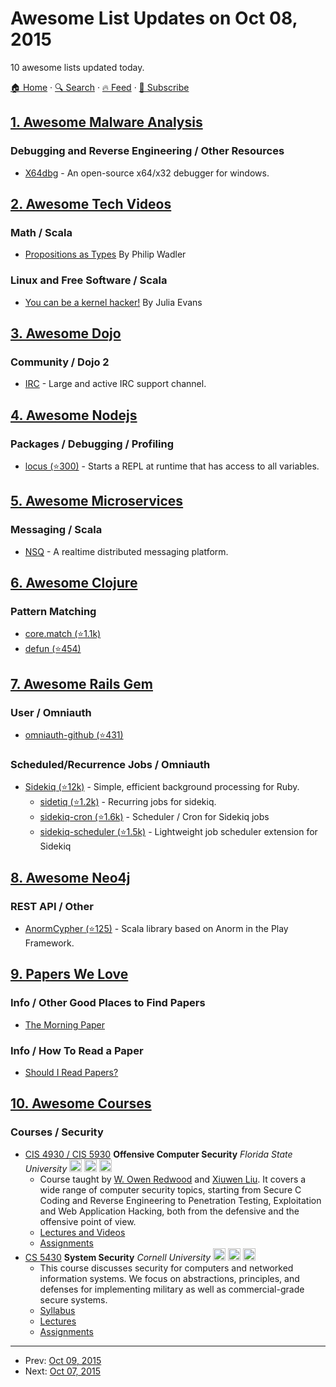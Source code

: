 # Awesome List Updates on Oct 08, 2015

10 awesome lists updated today.

[🏠 Home](/README.md) · [🔍 Search](https://www.trackawesomelist.com/search/) · [🔥 Feed](https://www.trackawesomelist.com/rss.xml) · [📮 Subscribe](https://trackawesomelist.us17.list-manage.com/subscribe?u=d2f0117aa829c83a63ec63c2f&id=36a103854c)



## [1. Awesome Malware Analysis](/content/rshipp/awesome-malware-analysis/README.md)

### Debugging and Reverse Engineering / Other Resources

*   [X64dbg](https://github.com/x64dbg/) - An open-source x64/x32 debugger for windows.

## [2. Awesome Tech Videos](/content/lucasviola/awesome-tech-videos/README.md)

### Math / Scala

*   [Propositions as Types](https://www.youtube.com/watch?v=IOiZatlZtGU) By Philip Wadler

### Linux and Free Software / Scala

*   [You can be a kernel hacker!](https://www.youtube.com/watch?v=0IQlpFWTFbM) By Julia Evans

## [3. Awesome Dojo](/content/petk/awesome-dojo/README.md)

### Community / Dojo 2

*   [IRC](http://irc.lc/freenode/dojo) - Large and active IRC support channel.

## [4. Awesome Nodejs](/content/sindresorhus/awesome-nodejs/README.md)

### Packages / Debugging / Profiling

*   [locus (⭐300)](https://github.com/alidavut/locus) - Starts a REPL at runtime that has access to all variables.

## [5. Awesome Microservices](/content/mfornos/awesome-microservices/README.md)

### Messaging / Scala

*   [NSQ](http://nsq.io/) - A realtime distributed messaging platform.

## [6. Awesome Clojure](/content/razum2um/awesome-clojure/README.md)

### Pattern Matching

*   [core.match (⭐1.1k)](https://github.com/clojure/core.match)
*   [defun (⭐454)](https://github.com/killme2008/defun)

## [7. Awesome Rails Gem](/content/hothero/awesome-rails-gem/README.md)

### User / Omniauth

*   [omniauth-github (⭐431)](https://github.com/intridea/omniauth-github)

### Scheduled/Recurrence Jobs / Omniauth

*   [Sidekiq (⭐12k)](https://github.com/mperham/sidekiq) - Simple, efficient background processing for Ruby.
    *   [sidetiq (⭐1.2k)](https://github.com/tobiassvn/sidetiq) - Recurring jobs for sidekiq.
    *   [sidekiq-cron (⭐1.6k)](https://github.com/ondrejbartas/sidekiq-cron) - Scheduler / Cron for Sidekiq jobs
    *   [sidekiq-scheduler (⭐1.5k)](https://github.com/Moove-it/sidekiq-scheduler) - Lightweight job scheduler extension for Sidekiq

## [8. Awesome Neo4j](/content/neueda/awesome-neo4j/README.md)

### REST API / Other

*   [AnormCypher (⭐125)](https://github.com/AnormCypher/AnormCypher) - Scala library based on Anorm in the Play Framework.

## [9. Papers We Love](/content/papers-we-love/papers-we-love/README.md)

### Info / Other Good Places to Find Papers

*   [The Morning Paper](http://blog.acolyer.org/)

### Info / How To Read a Paper

*   [Should I Read Papers?](http://michaelrbernste.in/2014/10/21/should-i-read-papers.html)

## [10. Awesome Courses](/content/prakhar1989/awesome-courses/README.md)

### Courses / Security

*   [CIS 4930 / CIS 5930](http://www.cs.fsu.edu/\~redwood/OffensiveComputerSecurity/) **Offensive Computer Security** *Florida State University* <img src="https://assets-cdn.github.com/images/icons/emoji/unicode/1f4f9.png" width="20" height="20" alt="Lecture Videos" title="Lecture Videos" /> <img src="https://assets-cdn.github.com/images/icons/emoji/unicode/1f4bb.png" width="20" height="20" alt="Assignments" title="Assignments" /> <img src="https://assets-cdn.github.com/images/icons/emoji/unicode/1f4dd.png" width="20" height="20" alt="Lecture Notes" title="Lecture Notes" />
    *   Course taught by [W. Owen Redwood](http://ww2.cs.fsu.edu/\~redwood/) and [Xiuwen Liu](http://www.cs.fsu.edu/\~liux/). It covers a wide range of computer security topics, starting from Secure C Coding and Reverse Engineering to Penetration Testing, Exploitation and Web Application Hacking, both from the defensive and the offensive point of view.
    *   [Lectures and Videos](http://www.cs.fsu.edu/\~redwood/OffensiveComputerSecurity/lectures.html)
    *   [Assignments](http://www.cs.fsu.edu/\~redwood/OffensiveComputerSecurity/assignments.html)
*   [CS 5430](http://www.cs.cornell.edu/courses/CS5430/2013sp/) **System Security** *Cornell University* <img src="https://assets-cdn.github.com/images/icons/emoji/unicode/1f4bb.png" width="20" height="20" alt="Assignments" title="Assignments" /> <img src="https://assets-cdn.github.com/images/icons/emoji/unicode/1f4dd.png" width="20" height="20" alt="Lecture Notes" title="Lecture Notes" /> <img src="" width="20" height="20" alt="Readings" title="Readings" />
    *   This course discusses security for computers and networked information systems. We focus on abstractions, principles, and defenses for implementing military as well as commercial-grade secure systems.
    *   [Syllabus](http://www.cs.cornell.edu/courses/CS5430/2013sp/01.intro.html)
    *   [Lectures](http://www.cs.cornell.edu/courses/CS5430/2013sp/02.outline.html)
    *   [Assignments](http://www.cs.cornell.edu/courses/CS5430/2013sp/)

---

- Prev: [Oct 09, 2015](/content/2015/10/09/README.md)
- Next: [Oct 07, 2015](/content/2015/10/07/README.md)